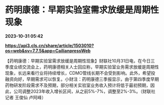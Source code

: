 # 药明康德：早期实验室需求放缓是周期性现象

**2023-10-31 05:42**

**https://api3.cls.cn/share/article/1503010?os=web&sv=7.7.5&app=CailianpressWeb**

【药明康德：早期实验室需求放缓是周期性现象】财联社10月31日电，在今日三季度业绩交流会上，药明康德相关人士回应称，早期实验室业务需求放缓是周期性现象，长远来看行业将持续增长，CDMO管线长期不会受到影响。此外，希望投融资向好，早期需求可以恢复。小财注：药明康德三季报显示，由于第四季度早期药物研发阶段需求不及预期，部分相关实验室业务收入预计将低于最初预期，因此，公司调整2023年收入增长区间，从之前5%-7%，调整至2%-3%。（财联社记者 王俊仙 卢阿峰）